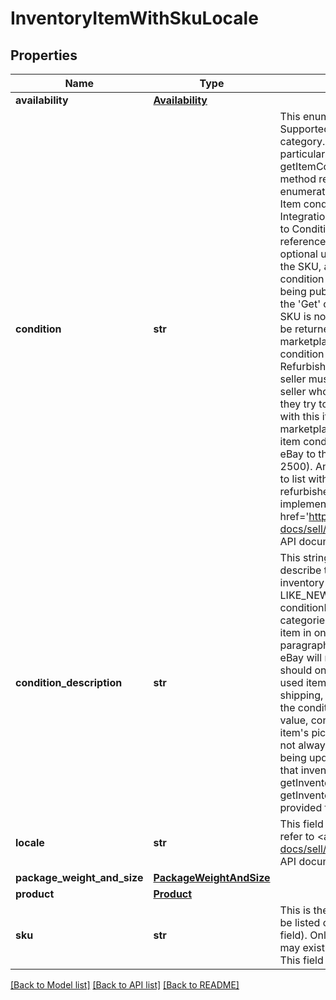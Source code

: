 # InventoryItemWithSkuLocale

## Properties
Name | Type | Description | Notes
------------ | ------------- | ------------- | -------------
**availability** | [**Availability**](Availability.md) |  | [optional] 
**condition** | **str** | This enumeration value indicates the condition of the item. Supported item condition values will vary by eBay site and category. To see which item condition values that a particular eBay category supports, use the getItemConditionPolicies method of the Metadata API. This method returns condition ID values that map to the enumeration values defined in the ConditionEnum type. The Item condition ID and name values topic in the Selling Integration Guide has a table that maps condition ID values to ConditionEnum values. The getItemConditionPolicies call reference page has more information. A condition value is optional up until the seller is ready to publish an offer with the SKU, at which time it becomes required. Since the condition of an inventory item must be specified before being published in an offer, this field is always returned in the &#x27;Get&#x27; calls for SKUs that are part of a published offer. If a SKU is not part of a published offer, this container will only be returned if set for the inventory item. Note: In all eBay marketplaces, Condition ID 2000 now maps to an item condition of &#x27;Certified Refurbished&#x27;, and not &#x27;Manufacturer Refurbished&#x27;. To list an item as &#x27;Certified Refurbished&#x27;, a seller must be pre-qualified by eBay for this feature. Any seller who is not eligible for this feature will be blocked if they try to create a new listing or revise an existing listing with this item condition. Any active listings on any eBay marketplace that had &#x27;Manufacturer Refurbished&#x27; as the item condition should have been automatically updated by eBay to the &#x27;Seller Refurbished&#x27; item condition (Condition ID 2500). Any seller that is interested in eligibility requirements to list with &#x27;Certified Refurbished&#x27; should see the Certified refurbished program page in Seller Center. For implementation help, refer to &lt;a href&#x3D;&#x27;https://developer.ebay.com/api-docs/sell/inventory/types/slr:ConditionEnum&#x27;&gt;eBay API documentation&lt;/a&gt; | [optional] 
**condition_description** | **str** | This string field is used by the seller to more clearly describe the condition of a used inventory item, or an inventory item whose condition value is not NEW, LIKE_NEW, NEW_OTHER, or NEW_WITH_DEFECTS. The conditionDescription field is available for all eBay categories. If the conditionDescription field is used with an item in one of the new conditions (mentioned in previous paragraph), eBay will simply ignore this field if included, and eBay will return a warning message to the user. This field should only be used to further clarify the condition of the used item. It should not be used for branding, promotions, shipping, returns, payment or other information unrelated to the condition of the used item. Make sure that the condition value, condition description, listing description, and the item&#x27;s pictures do not contradict one another. This field is not always required, but is required if an inventory item is being updated and a condition description already exists for that inventory item. This field is returned in the getInventoryItem, bulkGetInventoryItem, and getInventoryItems calls if a condition description was provided for a used inventory item. Max Length: 1000. | [optional] 
**locale** | **str** | This field is for future use only. For implementation help, refer to &lt;a href&#x3D;&#x27;https://developer.ebay.com/api-docs/sell/inventory/types/slr:LocaleEnum&#x27;&gt;eBay API documentation&lt;/a&gt; | [optional] 
**package_weight_and_size** | [**PackageWeightAndSize**](PackageWeightAndSize.md) |  | [optional] 
**product** | [**Product**](Product.md) |  | [optional] 
**sku** | **str** | This is the seller-defined SKU value of the product that will be listed on the eBay site (specified in the marketplaceId field). Only one offer (in unpublished or published state) may exist for each sku/marketplaceId/format combination. This field is required. Max Length: 50 | [optional] 

[[Back to Model list]](../README.md#documentation-for-models) [[Back to API list]](../README.md#documentation-for-api-endpoints) [[Back to README]](../README.md)


